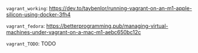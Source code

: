 # 



`vagrant_working`: https://dev.to/taybenlor/running-vagrant-on-an-m1-apple-silicon-using-docker-3fh4


`vagrant_fedora`: https://betterprogramming.pub/managing-virtual-machines-under-vagrant-on-a-mac-m1-aebc650bc12c

`vagrant_TODO`: TODO